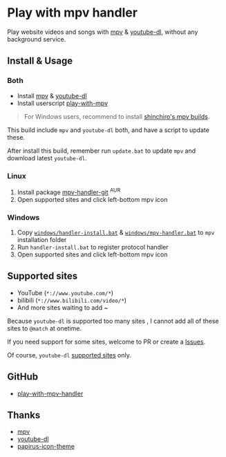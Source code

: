 # Play with mpv handler

Play website videos and songs with [mpv](https://mpv.io/) & [youtube-dl](https://github.com/ytdl-org/youtube-dl/), without any background service.

## Install & Usage

### Both

- Install [mpv](https://mpv.io/installation/) & [youtube-dl](https://github.com/ytdl-org/youtube-dl/)
- Install userscript [play-with-mpv](https://greasyfork.org/scripts/416271-play-with-mpv)

> For Windows users, recommend to install [shinchiro's mpv builds](https://sourceforge.net/projects/mpv-player-windows/files).

This build include `mpv` and `youtube-dl` both, and have a script to update these.

After install this build, remember run `update.bat` to update `mpv` and download latest `youtube-dl`.

### Linux

1. Install package [mpv-handler-git](https://aur.archlinux.org/packages/mpv-handler-git/) <sup>AUR</sup>
2. Open supported sites and click left-bottom mpv icon

### Windows

1. Copy [`windows/handler-install.bat`](https://github.com/akiirui/play-with-mpv-handler/tree/main/windows/handler-install.bat) & [`windows/mpv-handler.bat`](https://github.com/akiirui/play-with-mpv-handler/tree/main/windows/mpv-handler.bat) to `mpv` installation folder
2. Run `handler-install.bat` to register protocol handler
3. Open supported sites and click left-bottom mpv icon

## Supported sites

- YouTube (`*://www.youtube.com/*`)
- bilibili (`*://www.bilibili.com/video/*`)
- And more sites waiting to add ~

Because `youtube-dl` is supported too many sites , I cannot add all of these sites to `@match` at onetime.

If you need support for some sites, welcome to PR or create a [Issues](https://github.com/akiirui/play-with-mpv-handler/issues/new).

Of course, `youtube-dl` [supported sites](https://ytdl-org.github.io/youtube-dl/supportedsites.html) only.

## GitHub

- [play-with-mpv-handler](https://github.com/akiirui/play-with-mpv-handler/)

## Thanks

- [mpv](https://mpv.io/)
- [youtube-dl](https://github.com/ytdl-org/youtube-dl/)
- [papirus-icon-theme](https://github.com/PapirusDevelopmentTeam/papirus-icon-theme)
